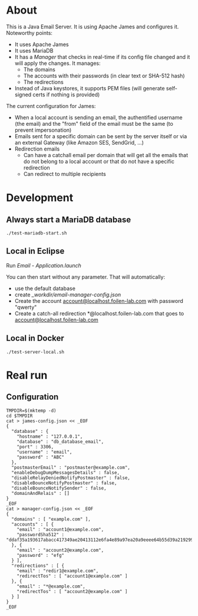 # About

This is a Java Email Server. It is using Apache James and configures it. Noteworthy points:
- It uses Apache James
- It uses MariaDB
- It has a *Manager* that checks in real-time if its config file changed and it will apply the changes. It manages:
	- The domains
	- The accounts with their passwords (in clear text or SHA-512 hash)
	- The redirections
- Instead of Java keystores, it supports PEM files (will generate self-signed certs if nothing is provided)

The current configuration for James:
- When a local account is sending an email, the authentified username (the email) and the "from" field of the email must be the same (to prevent impersonation)
- Emails sent for a specific domain can be sent by the server itself or via an external Gateway (like Amazon SES, SendGrid, ...)
- Redirection emails
	- Can have a catchall email per domain that will get all the emails that do not belong to a local account or that do not have a specific redirection
	- Can redirect to multiple recipients

# Development

## Always start a MariaDB database

```
./test-mariadb-start.sh
```

## Local in Eclipse

Run *Email - Application.launch*

You can then start without any parameter. That will automatically:
- use the default database
- create *_workdir/email-manager-config.json*
- Create the account account@localhost.foilen-lab.com with password "qwerty"
- Create a catch-all redirection *@localhost.foilen-lab.com that goes to account@localhost.foilen-lab.com

## Local in Docker

```
./test-server-local.sh
```

# Real run

## Configuration

```
TMPDIR=$(mktemp -d)
cd $TMPDIR
cat > james-config.json << _EOF
{
  "database" : {
    "hostname" : "127.0.0.1",
    "database" : "db_database_email",
    "port" : 3306,
    "username" : "email",
    "password" : "ABC"
  },
  "postmasterEmail" : "postmaster@example.com",
  "enableDebugDumpMessagesDetails" : false,
  "disableRelayDeniedNotifyPostmaster" : false,
  "disableBounceNotifyPostmaster" : false,
  "disableBounceNotifySender" : false,
  "domainAndRelais" : []
}
_EOF
cat > manager-config.json << _EOF
{
  "domains" : [ "example.com" ],
  "accounts" : [ {
    "email" : "account1@example.com",
    "passwordSha512" : "ddaf35a193617abacc417349ae20413112e6fa4e89a97ea20a9eeee64b55d39a2192992a274fc1a836ba3c23a3feebbd454d4423643ce80e2a9ac94fa54ca49f"
  }, {
    "email" : "account2@example.com",
    "password" : "efg"
  } ],
  "redirections" : [ {
    "email" : "redir1@example.com",
    "redirectTos" : [ "account1@example.com" ]
  }, {
    "email" : "*@example.com",
    "redirectTos" : [ "account2@example.com" ]
  } ]
}
_EOF
```
